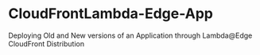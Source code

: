 # CloudFrontLambda-Edge-App
Deploying Old and New versions of an Application through Lambda@Edge CloudFront Distribution
